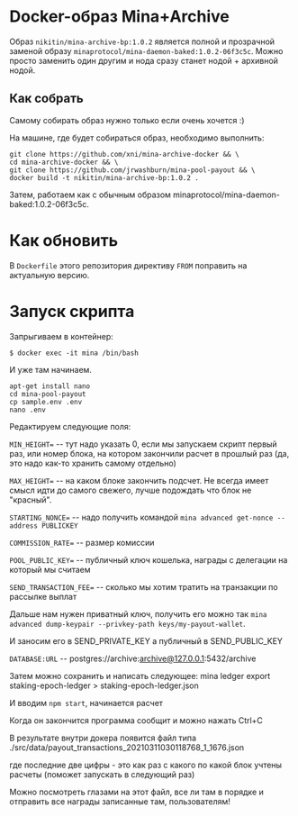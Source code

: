 Docker-образ Mina+Archive
=========================

Образ `nikitin/mina-archive-bp:1.0.2` является полной и прозрачной
заменой образу `minaprotocol/mina-daemon-baked:1.0.2-06f3c5c`. Можно просто 
заменить один другим и нода сразу станет нодой + архивной нодой.

Как собрать
-----------
Самому собирать образ нужно только если очень хочется :)

На машине, где будет собираться образ, необходимо выполнить:

```
git clone https://github.com/xni/mina-archive-docker && \
cd mina-archive-docker && \
git clone https://github.com/jrwashburn/mina-pool-payout && \
docker build -t nikitin/mina-archive-bp:1.0.2 .
```

Затем, работаем как с обычным образом minaprotocol/mina-daemon-baked:1.0.2-06f3c5c.

Как обновить
============
В `Dockerfile` этого репозитория директиву `FROM` поправить на актуальную версию.

Запуск скрипта
===============

Запрыгиваем в контейнер:

```
$ docker exec -it mina /bin/bash
```

И уже там начинаем.

```
apt-get install nano
cd mina-pool-payout
cp sample.env .env
nano .env
```

Редактируем следующие поля:

`MIN_HEIGHT=` -- тут надо указать 0, если мы запускаем скрипт первый раз, или номер блока,
    на котором закончили расчет в прошлый раз (да, это надо как-то хранить самому отдельно)

`MAX_HEIGHT=` -- на каком блоке закончить подсчет. Не всегда имеет смысл идти до самого свежего,
    лучше подождать что блок не "красный".

`STARTING_NONCE=` -- надо получить командой `mina advanced get-nonce --address PUBLICKEY`

`COMMISSION_RATE=` -- размер комиссии

`POOL_PUBLIC_KEY=` -- публичный ключ кошелька, награды с делегации на который мы считаем

`SEND_TRANSACTION_FEE=` -- сколько мы хотим тратить на транзакции по рассылке выплат

Дальше нам нужен приватный ключ, получить его можно так
`mina advanced dump-keypair --privkey-path keys/my-payout-wallet`.

И заносим его в SEND_PRIVATE_KEY а публичный в SEND_PUBLIC_KEY

`DATABASE:URL` -- postgres://archive:archive@127.0.0.1:5432/archive

Затем можно сохранить и написать следующее: 
mina ledger export staking-epoch-ledger > staking-epoch-ledger.json

И вводим `npm start`, начинается расчет

Когда он закончится программа сообщит и можно нажать Ctrl+C

В результате внутри докера появится файл типа ./src/data/payout_transactions_20210311030118768_1_1676.json

где последние две цифры - это как раз с какого по какой блок учтены расчеты (поможет запускать в следующий раз)

Можно посмотреть глазами на этот файл, все ли там в порядке и отправить все награды записанные там, пользователям!




